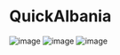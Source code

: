# QuickAlbania


![image](https://user-images.githubusercontent.com/76500838/183468844-e1a7de6e-f106-4eff-921e-8609080dd7d0.png)
![image](https://user-images.githubusercontent.com/76500838/183468869-ac05d253-ccc7-4942-8eef-b6206117596d.png)
![image](https://user-images.githubusercontent.com/76500838/183468923-88eaa7b4-0ae1-4296-881c-4cd73a052cc2.png)
